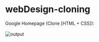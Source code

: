 # webDesign-cloning
Google Homepage (Clone [HTML + CSS]):<br><br>
![output](https://user-images.githubusercontent.com/80736284/129605002-a8e59f05-bc59-42ee-b931-dc5033ea073a.JPG)
